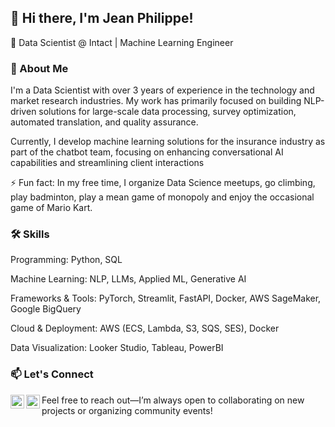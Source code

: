 ## 👋 Hi there, I'm Jean Philippe!
💼 Data Scientist @ Intact | Machine Learning Engineer

### 📌 About Me
I'm a Data Scientist with over 3 years of experience in the technology and market research industries. My work has primarily focused on building NLP-driven solutions for large-scale data processing, survey optimization, automated translation, and quality assurance.

Currently, I develop machine learning solutions for the insurance industry as part of the chatbot team, focusing on enhancing conversational AI capabilities and streamlining client interactions

⚡ Fun fact: In my free time, I organize Data Science meetups, go climbing, play badminton, play a mean game of monopoly and enjoy the occasional game of Mario Kart.

### 🛠️ Skills

Programming: Python, SQL

Machine Learning: NLP, LLMs, Applied ML, Generative AI

Frameworks & Tools: PyTorch, Streamlit, FastAPI, Docker, AWS SageMaker, Google BigQuery

Cloud & Deployment: AWS (ECS, Lambda, S3, SQS, SES), Docker

Data Visualization: Looker Studio, Tableau, PowerBI

### 📫 Let's Connect

[<img align="left" alt="JP | LinkedIn" width="22px" src="https://cdn.jsdelivr.net/npm/simple-icons@v3/icons/linkedin.svg" />][linkedin]
[<img align="left" alt="JP | Instagram" width="22px" src="https://cdn.jsdelivr.net/npm/simple-icons@v3/icons/instagram.svg" />][instagram]

Feel free to reach out—I’m always open to collaborating on new projects or organizing community events!
<br />

[instagram]: https://www.instagram.com/jean_philippe_petit_frere_/
[linkedin]: https://www.linkedin.com/in/jeanphilpetitfrere/


